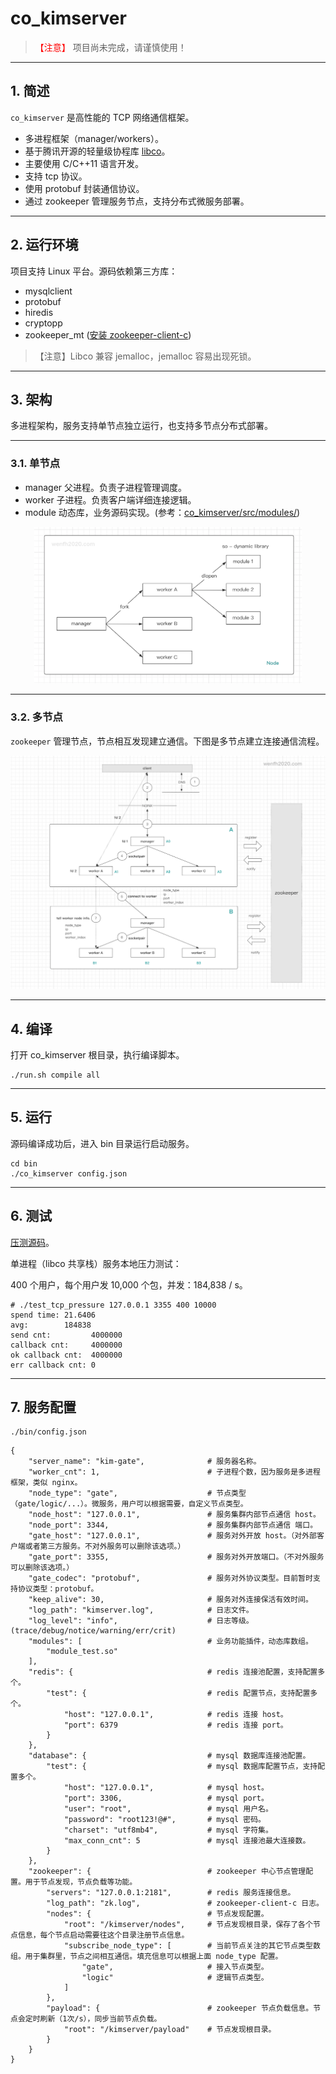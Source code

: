 # co_kimserver

> <font color=red>【注意】</font> 项目尚未完成，请谨慎使用！

---

## 1. 简述

`co_kimserver` 是高性能的 TCP 网络通信框架。

* 多进程框架（manager/workers）。
* 基于腾讯开源的轻量级协程库 [libco](https://github.com/Tencent/libco)。
* 主要使用 C/C++11 语言开发。
* 支持 tcp 协议。
* 使用 protobuf 封装通信协议。
* 通过 zookeeper 管理服务节点，支持分布式微服务部署。

---

## 2. 运行环境

项目支持 Linux 平台。源码依赖第三方库：

* mysqlclient
* protobuf
* hiredis
* cryptopp
* zookeeper_mt ([安装 zookeeper-client-c](https://wenfh2020.com/2020/10/17/zookeeper-c-client/))

>【注意】Libco 兼容 jemalloc，jemalloc 容易出现死锁。

---

## 3. 架构

多进程架构，服务支持单节点独立运行，也支持多节点分布式部署。

---

### 3.1. 单节点

* manager 父进程。负责子进程管理调度。
* worker 子进程。负责客户端详细连接逻辑。
* module 动态库，业务源码实现。(参考：[co_kimserver/src/modules/](https://github.com/wenfh2020/co_kimserver/tree/main/src/modules))

<div align=center><img src="doc/images/2021-02-19-07-25-03.png" width="85%"/></div>

---

### 3.2. 多节点

`zookeeper` 管理节点，节点相互发现建立通信。下图是多节点建立连接通信流程。

<div align=center><img src="doc/images/2021-02-18-18-25-03.png"/></div>

---

## 4. 编译

打开 co_kimserver 根目录，执行编译脚本。

```shell
./run.sh compile all
```

---

## 5. 运行

源码编译成功后，进入 bin 目录运行启动服务。

```shell
cd bin
./co_kimserver config.json
```

---

## 6. 测试

[压测源码](https://github.com/wenfh2020/co_kimserver/tree/main/src/test/test_tcp_pressure)。

单进程（libco 共享栈）服务本地压力测试：

400 个用户，每个用户发 10,000 个包，并发：184,838 / s。

```shell
# ./test_tcp_pressure 127.0.0.1 3355 400 10000
spend time: 21.6406
avg:        184838
send cnt:         4000000
callback cnt:     4000000
ok callback cnt:  4000000
err callback cnt: 0
```

---

## 7. 服务配置

```shell
./bin/config.json
```

```shell
{
    "server_name": "kim-gate",              # 服务器名称。
    "worker_cnt": 1,                        # 子进程个数，因为服务是多进程框架，类似 nginx。
    "node_type": "gate",                    # 节点类型（gate/logic/...）。微服务，用户可以根据需要，自定义节点类型。
    "node_host": "127.0.0.1",               # 服务集群内部节点通信 host。
    "node_port": 3344,                      # 服务集群内部节点通信 端口。
    "gate_host": "127.0.0.1",               # 服务对外开放 host。（对外部客户端或者第三方服务。不对外服务可以删除该选项。）
    "gate_port": 3355,                      # 服务对外开放端口。（不对外服务可以删除该选项。）
    "gate_codec": "protobuf",               # 服务对外协议类型。目前暂时支持协议类型：protobuf。
    "keep_alive": 30,                       # 服务对外连接保活有效时间。
    "log_path": "kimserver.log",            # 日志文件。
    "log_level": "info",                    # 日志等级。(trace/debug/notice/warning/err/crit)
    "modules": [                            # 业务功能插件，动态库数组。
        "module_test.so"
    ],
    "redis": {                              # redis 连接池配置，支持配置多个。
        "test": {                           # redis 配置节点，支持配置多个。
            "host": "127.0.0.1",            # redis 连接 host。
            "port": 6379                    # redis 连接 port。
        }
    },
    "database": {                           # mysql 数据库连接池配置。
        "test": {                           # mysql 数据库配置节点，支持配置多个。
            "host": "127.0.0.1",            # mysql host。
            "port": 3306,                   # mysql port。
            "user": "root",                 # mysql 用户名。
            "password": "root123!@#",       # mysql 密码。
            "charset": "utf8mb4",           # mysql 字符集。
            "max_conn_cnt": 5               # mysql 连接池最大连接数。
        }
    },
    "zookeeper": {                          # zookeeper 中心节点管理配置。用于节点发现，节点负载等功能。
        "servers": "127.0.0.1:2181",        # redis 服务连接信息。
        "log_path": "zk.log",               # zookeeper-client-c 日志。
        "nodes": {                          # 节点发现配置。
            "root": "/kimserver/nodes",     # 节点发现根目录，保存了各个节点信息，每个节点启动需要往这个目录注册节点信息。
            "subscribe_node_type": [        # 当前节点关注的其它节点类型数组。用于集群里，节点之间相互通信。填充信息可以根据上面 node_type 配置。
                "gate",                     # 接入节点类型。
                "logic"                     # 逻辑节点类型。
            ]
        },
        "payload": {                        # zookeeper 节点负载信息。节点会定时刷新（1次/s），同步当前节点负载。
            "root": "/kimserver/payload"    # 节点发现根目录。
        }
    }
}
```
